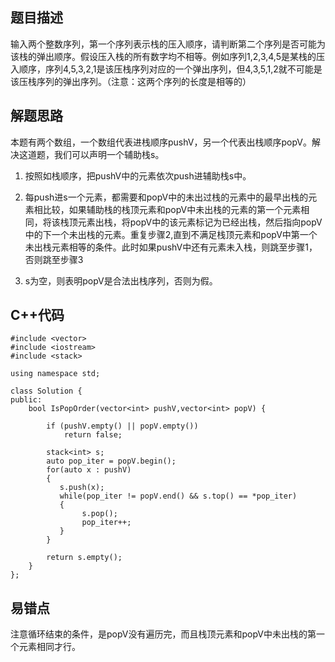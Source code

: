 
## 题目描述

输入两个整数序列，第一个序列表示栈的压入顺序，请判断第二个序列是否可能为该栈的弹出顺序。假设压入栈的所有数字均不相等。例如序列1,2,3,4,5是某栈的压入顺序，序列4,5,3,2,1是该压栈序列对应的一个弹出序列，但4,3,5,1,2就不可能是该压栈序列的弹出序列。（注意：这两个序列的长度是相等的）

## 解题思路

本题有两个数组，一个数组代表进栈顺序pushV，另一个代表出栈顺序popV。解决这道题，我们可以声明一个辅助栈s。

1. 按照如栈顺序，把pushV中的元素依次push进辅助栈s中。

2. 每push进s一个元素，都需要和popV中的未出过栈的元素中的最早出栈的元素相比较，如果辅助栈的栈顶元素和popV中未出栈的元素的第一个元素相同，将该栈顶元素出栈，将popV中的该元素标记为已经出栈，然后指向popV中的下一个未出栈的元素。重复步骤2,直到不满足栈顶元素和popV中第一个未出栈元素相等的条件。此时如果pushV中还有元素未入栈，则跳至步骤1，否则跳至步骤3

3. s为空，则表明popV是合法出栈序列，否则为假。

## C++代码
```
#include <vector>
#include <iostream>
#include <stack>

using namespace std;

class Solution {
public:
    bool IsPopOrder(vector<int> pushV,vector<int> popV) {

        if (pushV.empty() || popV.empty())  
            return false;
        
        stack<int> s;
        auto pop_iter = popV.begin();
        for(auto x : pushV)
        {
           s.push(x);
           while(pop_iter != popV.end() && s.top() == *pop_iter)
           {
                s.pop();
                pop_iter++;
           }
        }

        return s.empty();
    }
};
```

## 易错点
注意循环结束的条件，是popV没有遍历完，而且栈顶元素和popV中未出栈的第一个元素相同才行。


